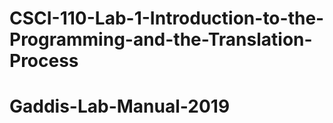 # CSCI-110-Lab-1-Introduction-to-the-Programming-and-the-Translation-Process
# Gaddis-Lab-Manual-2019
